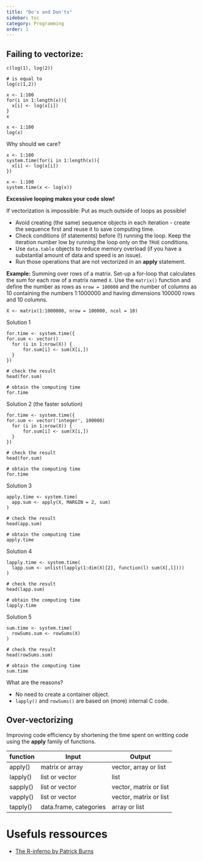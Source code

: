 ```yaml
---
title: "Do's and Don'ts"
sidebar: toc
category: Programming
order: 1
---
```


## Failing to vectorize:

```{r}
c(log(1), log(2))

# is equal to
log(c(1,2))
```

```{r}
x <- 1:100
for(i in 1:length(x)){
  x[i] <- log(x[i])
}
x
```

```{r}
x <- 1:100
log(x)
```

Why should we care?
```{r}
x <- 1:100
system.time(for(i in 1:length(x)){
  x[i] <- log(x[i])
})
```

```{r}
x <- 1:100
system.time(x <- log(x))
```

**Excessive looping makes your code slow!**

If vectorization is impossible: Put as much outside of loops as possible!
* Avoid creating (the same) sequence objects in each iteration - create the sequence first and reuse it to save computing time.
* Check conditions (if statements) before (!) running the loop. Keep the iteration number low by running the loop only on the `TRUE` conditions.
* Use `data.table` objects to reduce memory overload (if you have a substantial amount of data and speed is an issue). 
* Run those operations that are not vectorized in an **apply** statement. 

**Example:** Summing over rows of a matrix.
Set-up a for-loop that calculates the sum for each row of a matrix named `X`. Use the `matrix()` function and define the number as rows as `nrow = 100000` and the number of columns as 10  containing the numbers 1:1000000 and having dimensions 100000 rows and 10 columns. 

```{r}
X <- matrix(1:1000000, nrow = 100000, ncol = 10)
```

Solution 1
```{r}
for.time <- system.time({
for.sum <- vector()
  for (i in 1:nrow(X)) {
      for.sum[i] <- sum(X[i,])
  }
})

# check the result
head(for.sum)

# obtain the computing time
for.time
```

Solution 2 (the faster solution)
```{r}
for.time <- system.time({
for.sum <- vector('integer', 100000) 
  for (i in 1:nrow(X)) {
      for.sum[i] <- sum(X[i,])
  }
})

# check the result
head(for.sum)

# obtain the computing time
for.time
```

Solution 3
```{r}
apply.time <- system.time(
  app.sum <- apply(X, MARGIN = 2, sum)
)

# check the result
head(app.sum)

# obtain the computing time
apply.time
```

Solution 4
```{r}
lapply.time <- system.time(
  lapp.sum <- unlist(lapply(1:dim(X)[2], function(l) sum(X[,l])))
)

# check the result
head(lapp.sum)

# obtain the computing time
lapply.time
```

Solution 5
```{r}
sum.time <- system.time(
  rowSums.sum <- rowSums(X)
)

# check the result
head(rowSums.sum)

# obtain the computing time
sum.time
```

What are the reasons?
* No need to create a container object.
* `lapply()` and `rowSums()` are based on (more) internal C code.


## Over-vectorizing

Improving code efficiency by shortening the time spent on writting code using the **apply** family of functions.

| function | Input | Output |
|----------|------------------------|------------------------|
| apply() | matrix or array | vector, array or list |
| lapply() | list or vector | list |
| sapply() | list or vector | vector, matrix or list |
| vapply() | list or vector | vector, matrix or list |
| tapply() | data.frame, categories | array or list |


# Usefuls ressources

* [The R-inferno by Patrick Burns](https://www.burns-stat.com/documents/books/the-r-inferno/)
